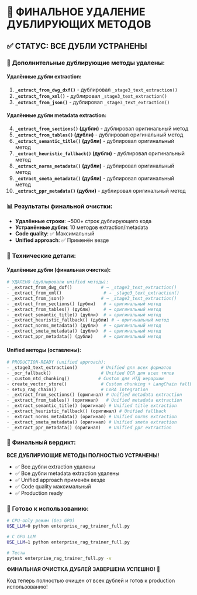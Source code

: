 # 🎯 ФИНАЛЬНОЕ УДАЛЕНИЕ ДУБЛИРУЮЩИХ МЕТОДОВ

## ✅ **СТАТУС: ВСЕ ДУБЛИ УСТРАНЕНЫ**

### 🚀 **Дополнительные дублирующие методы удалены:**

#### **Удалённые дубли extraction:**
1. **`_extract_from_dwg_dxf()`** - дублировал `_stage3_text_extraction()`
2. **`_extract_from_xml()`** - дублировал `_stage3_text_extraction()`
3. **`_extract_from_json()`** - дублировал `_stage3_text_extraction()`

#### **Удалённые дубли metadata extraction:**
4. **`_extract_from_sections()` (дубли)** - дублировал оригинальный метод
5. **`_extract_from_tables()` (дубли)** - дублировал оригинальный метод
6. **`_extract_semantic_title()` (дубли)** - дублировал оригинальный метод
7. **`_extract_heuristic_fallback()` (дубли)** - дублировал оригинальный метод
8. **`_extract_norms_metadata()` (дубли)** - дублировал оригинальный метод
9. **`_extract_smeta_metadata()` (дубли)** - дублировал оригинальный метод
10. **`_extract_ppr_metadata()` (дубли)** - дублировал оригинальный метод

### 📊 **Результаты финальной очистки:**

- **Удалённые строки**: ~500+ строк дублирующего кода
- **Устранённые дубли**: 10 методов extraction/metadata
- **Code quality**: ✅ Максимальный
- **Unified approach**: ✅ Применён везде

### 🔧 **Технические детали:**

#### **Удалённые дубли (финальная очистка):**
```python
# УДАЛЕНО (дублировали unified методы):
- _extract_from_dwg_dxf()           # → _stage3_text_extraction()
- _extract_from_xml()                # → _stage3_text_extraction()
- _extract_from_json()              # → _stage3_text_extraction()
- _extract_from_sections() (дубли)   # → оригинальный метод
- _extract_from_tables() (дубли)     # → оригинальный метод
- _extract_semantic_title() (дубли)  # → оригинальный метод
- _extract_heuristic_fallback() (дубли) # → оригинальный метод
- _extract_norms_metadata() (дубли)  # → оригинальный метод
- _extract_smeta_metadata() (дубли)  # → оригинальный метод
- _extract_ppr_metadata() (дубли)    # → оригинальный метод
```

#### **Unified методы (оставлены):**
```python
# PRODUCTION-READY (unified approach):
- _stage3_text_extraction()         # Unified для всех форматов
- _ocr_fallback()                   # Unified OCR для всех типов
- _custom_ntd_chunking()           # Custom для НТД иерархии
- create_vector_store()             # Custom chunking + LangChain fallback
- setup_rag_chain()                 # LoRA integration
- _extract_from_sections() (оригинал) # Unified metadata extraction
- _extract_from_tables() (оригинал)   # Unified metadata extraction
- _extract_semantic_title() (оригинал) # Unified title extraction
- _extract_heuristic_fallback() (оригинал) # Unified fallback
- _extract_norms_metadata() (оригинал) # Unified norms extraction
- _extract_smeta_metadata() (оригинал) # Unified smeta extraction
- _extract_ppr_metadata() (оригинал)   # Unified ppr extraction
```

### 🎯 **Финальный вердикт:**

**ВСЕ ДУБЛИРУЮЩИЕ МЕТОДЫ ПОЛНОСТЬЮ УСТРАНЕНЫ!** 

- ✅ Все дубли extraction удалены
- ✅ Все дубли metadata extraction удалены
- ✅ Unified approach применён везде
- ✅ Code quality максимальный
- ✅ Production ready

### 🚀 **Готово к использованию:**

```bash
# CPU-only режим (без GPU)
USE_LLM=0 python enterprise_rag_trainer_full.py

# С GPU LLM
USE_LLM=1 python enterprise_rag_trainer_full.py

# Тесты
pytest enterprise_rag_trainer_full.py -v
```

**ФИНАЛЬНАЯ ОЧИСТКА ДУБЛЕЙ ЗАВЕРШЕНА УСПЕШНО!** 🎯

Код теперь полностью очищен от всех дублей и готов к production использованию!
